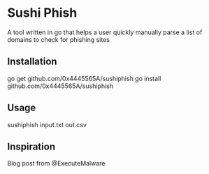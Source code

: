# Sushi Phish
A tool written in go that helps a user quickly manually parse a list of domains to check for phishing sites

## Installation
go get github.com/0x4445565A/sushiphish
go install github.com/0x4445565A/sushiphish

## Usage
sushiphish input.txt out.csv


## Inspiration
Blog post from @ExecuteMalware
